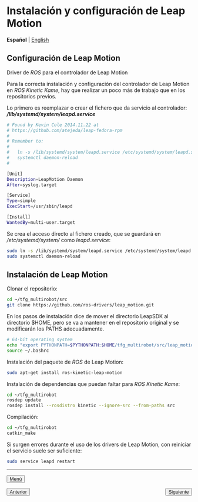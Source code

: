 # Instalación y configuración de Leap Motion

**Español** | [English](https://github.com/Serru/MultiCobot-UR10-Gripper/blob/main/doc/setup-doc/ENG/leap-motion.md)

## Configuración de Leap Motion
Driver de *ROS* para el controlador de Leap Motion

Para la correcta instalación y configuración del controlador de Leap Motion en *ROS Kinetic Kame*, hay que realizar un poco más de trabajo que en los repositorios previos.

Lo primero es reemplazar o crear el fichero que da servicio al controlador: ***/lib/systemd/system/leapd.service***
```bash
# Found by Kevin Cole 2014.11.22 at
# https://github.com/atejeda/leap-fedora-rpm
#
# Remember to:
#
#   ln -s /lib/systemd/system/leapd.service /etc/systemd/system/leapd.service
#   systemctl daemon-reload
#

[Unit]
Description=LeapMotion Daemon
After=syslog.target

[Service]
Type=simple
ExecStart=/usr/sbin/leapd

[Install]
WantedBy=multi-user.target
```

Se crea el acceso directo al fichero creado, que se guardará en */etc/systemd/system/* como *leapd.service*:
```bash
sudo ln -s /lib/systemd/system/leapd.service /etc/systemd/system/leapd.service
sudo systemctl daemon-reload
```
## Instalación de Leap Motion

Clonar el repositorio:
```bash
cd ~/tfg_multirobot/src
git clone https://github.com/ros-drivers/leap_motion.git
```

En los pasos de instalación dice de mover el directorio LeapSDK al directorio $HOME, pero se va a mantener en el repositorio original y se modificarán los PATHS adecuadamente.

```bash
# 64-bit operating system
echo "export PYTHONPATH=$PYTHONPATH:$HOME/tfg_multirobot/src/leap_motion/LeapSDK/lib:$HOME/tfg_multirobot/src/leap_motion/LeapSDK/lib/x64" >> ~/.bashrc
source ~/.bashrc
```

Instalación del paquete de *ROS* de Leap Motion:

```bash
sudo apt-get install ros-kinetic-leap-motion
```

Instalación de dependencias que puedan faltar para *ROS Kinetic Kame*:
```bash
cd ~/tfg_multirobot
rosdep update
rosdep install --rosdistro kinetic --ignore-src --from-paths src
```

Compilación:
```bash
cd ~/tfg_multirobot
catkin_make
```

Si surgen errores durante el uso de los drivers de Leap Motion, con reiniciar el servicio suele ser suficiente:
```bash
sudo service leapd restart
```

---

<div>
<p align="left">
<button name="button">
            	<a rel="license" href="https://github.com/Serru/MultiCobot-UR10-Gripper/blob/main/doc/setup-doc/proyect_setup.md">Menú</a>
</button>
</p>



<p>
<span style="float:left;">
    <button name="button">
    	<a rel="license" href="https://github.com/Serru/MultiCobot-UR10-Gripper/blob/main/doc/setup-doc/ESP/install-ros-packages.md">Anterior</a>
    	</button> 
    </span> 
    <span style="float:right;">
        <button name="button">
            	<a rel="license" href="https://github.com/Serru/MultiCobot-UR10-Gripper/blob/main/doc/setup-doc/ESP/pruebas.md">Siguiente</a>
            	</button>
    </span>
</p>
</div>